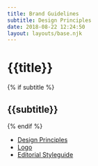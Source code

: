 ```yaml
---
title: Brand Guidelines
subtitle: Design Principles
date: 2018-08-22 12:24:50
layout: layouts/base.njk
---
```


<h1>{{title}}</h1>
{% if subtitle %} <h2>{{subtitle}}</h2>{% endif %}

<ul class="vf-list vf-list--inline">
  <li class="vf-list__item"><a href="/brand-guidelines/design-principles/" class="vf-list__link">Design Principles</a></li>
  <li class="vf-list__item"><a href="/brand-guidelines/logo/" class="vf-list__link">Logo</a></li>
  <li class="vf-list__item"><a href="/brand-guidelines/editorial-styleguide/" class="vf-list__link">Editorial Styleguide</a></li>
</ul>
